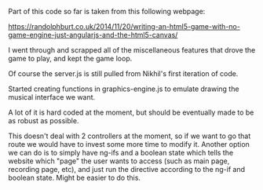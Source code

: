 Part of this code so far is taken from this following webpage: 

https://randolphburt.co.uk/2014/11/20/writing-an-html5-game-with-no-game-engine-just-angularjs-and-the-html5-canvas/

I went through and scrapped all of the miscellaneous features that drove the game to play, and kept the game loop. 

Of course the server.js is still pulled from Nikhil's first iteration of code. 

Started creating functions in graphics-engine.js to emulate drawing the musical interface we want. 

A lot of it is hard coded at the moment, but should be eventually made to be as robust as possible.

This doesn't deal with 2 controllers at the moment, so if we want to go that route we would have to invest some more time to modify it. Another option we can do is to simply have ng-ifs and a boolean state which tells the website which "page" the user wants to access (such as main page, recording page, etc), and just run the directive according to the ng-if and boolean state. Might be easier to do this.


